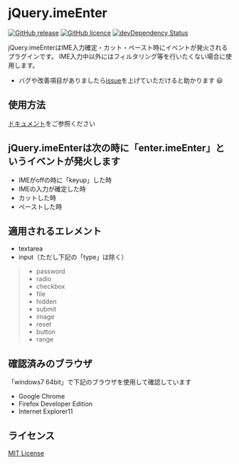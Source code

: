# jQuery.imeEnter
[![GitHub release](https://img.shields.io/badge/release-v0.1.2-blue.svg?style=flat)](https://github.com/hrdaya/jQuery.imeEnter/releases)
[![GitHub licence](https://img.shields.io/badge/licence-MIT-blue.svg?style=flat)](https://github.com/hrdaya/jQuery.imeEnter/blob/master/LICENSE)
[![devDependency Status](https://david-dm.org/hrdaya/jQuery.imeEnter/dev-status.svg)](https://david-dm.org/hrdaya/jQuery.imeEnter#info=devDependencies)

jQuery.imeEnterはIME入力確定・カット・ペースト時にイベントが発火されるプラグインです。
  IME入力中以外にはフィルタリング等を行いたくない場合に使用します。

 - バグや改善項目がありましたら[issue](https://github.com/hrdaya/jQuery.imeEnter/issues)を上げていただけると助かります :smiley:

## 使用方法

[ドキュメント](http://hrdaya.github.io/jQuery.imeEnter/)をご参照ください

## jQuery.imeEnterは次の時に「enter.imeEnter」というイベントが発火します

- IMEがoffの時に「keyup」した時
- IMEの入力が確定した時
- カットした時
- ペーストした時

## 適用されるエレメント

 - textarea
 - input（ただし下記の「type」は除く）

>  - password
>  - radio
>  - checkbox
>  - file
>  - hidden
>  - submit
>  - image
>  - reset
>  - button
>  - range

## 確認済みのブラウザ

「windows7 64bit」で下記のブラウザを使用して確認しています

 - Google Chrome
 - Firefox Developer Edition
 - Internet Explorer11

## ライセンス

[MIT License](https://github.com/hrdaya/jQuery.imeEnter/blob/master/LICENSE)